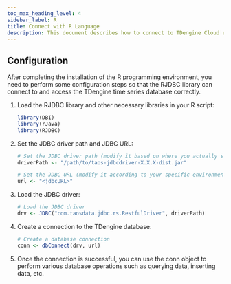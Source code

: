 ```yaml
---
toc_max_heading_level: 4
sidebar_label: R
title: Connect with R Language
description: This document describes how to connect to TDengine Cloud using the R client library.
---
```


## Configuration

After completing the installation of the R programming environment, you need to perform some configuration steps so that the RJDBC library can connect to and access the TDengine time series database correctly.

1. Load the RJDBC library and other necessary libraries in your R script:

   ```r
   library(DBI)
   library(rJava)
   library(RJDBC)
   ```

2. Set the JDBC driver path and JDBC URL:

   ```r
   # Set the JDBC driver path (modify it based on where you actually saved it)
   driverPath <- "/path/to/taos-jdbcdriver-X.X.X-dist.jar"

   # Set the JDBC URL (modify it according to your specific environment)
   url <- "<jdbcURL>"
   ```

3. Load the JDBC driver:

   ```r
   # Load the JDBC driver
   drv <- JDBC("com.taosdata.jdbc.rs.RestfulDriver", driverPath)
   ```

4. Create a connection to the TDengine database:

   ```r
   # Create a database connection
   conn <- dbConnect(drv, url)
   ```

5. Once the connection is successful, you can use the conn object to perform various database operations such as querying data, inserting data, etc.
